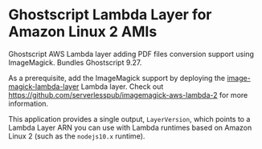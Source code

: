 # Ghostscript Lambda Layer for Amazon Linux 2 AMIs

Ghostscript AWS Lambda layer adding PDF files conversion support using ImageMagick.
Bundles Ghostscript 9.27.

As a prerequisite, add the ImageMagick support by deploying the
[image-magick-lambda-layer](https://serverlessrepo.aws.amazon.com/applications/arn:aws:serverlessrepo:us-east-1:145266761615:applications~image-magick-lambda-layer)
Lambda layer. Check out https://github.com/serverlesspub/imagemagick-aws-lambda-2
for more information.

This application provides a single output, `LayerVersion`, which points to a
Lambda Layer ARN you can use with Lambda runtimes based on Amazon Linux 2 (such
as the `nodejs10.x` runtime).
